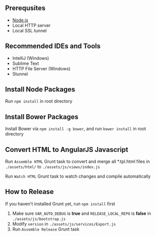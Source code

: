## Prerequsites

- [Node.js](http://nodejs.org/)
- Local HTTP server
- Local SSL tunnel

## Recommended IDEs and Tools

- IntelliJ (Windows)
- Sublime Text
- HTTP File Server (Windows)
- Stunnel

## Install Node Packages

Run `npm install` in root directory

## Install Bower Packages

Install Bower via `npm install -g bower`,
and run `bower install` in root directory

## Convert HTML to AngularJS Javascript

Run `Assemble HTML` Grunt task to
convert and merge all *.tpl.html files in `./assets/html/` to `./assets/js/views/index.js`

Run `Watch HTML` Grunt task to watch changes and compile automatically

## How to Release

If you haven't installed Grunt yet, run `npm install` first

1. Make sure
`VAR_AUTO_DEBUG`     is **true** and
`RELEASE_LOCAL_REPO` is **false** in `./assets/js/bootstrap.js`
2. Modify `version` in `./assets/js/services/Export.js`
3. Run `Assemble Release` Grunt task
